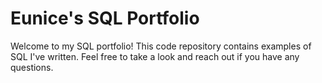 # Eunice's SQL Portfolio
Welcome to my SQL portfolio! This code repository contains examples of SQL I've written. Feel free to take a look and reach out if you have any questions.
